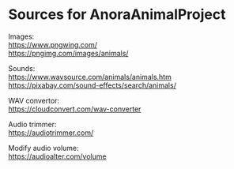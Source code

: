 # Sources for AnoraAnimalProject

Images:<br>
<https://www.pngwing.com/><br>
<https://pngimg.com/images/animals/><br>

Sounds:<br>
<https://www.wavsource.com/animals/animals.htm><br>
<https://pixabay.com/sound-effects/search/animals/><br>

WAV convertor:<br>
<https://cloudconvert.com/wav-converter><br>

Audio trimmer:<br>
<https://audiotrimmer.com/><br>

Modify audio volume:<br>
<https://audioalter.com/volume>
